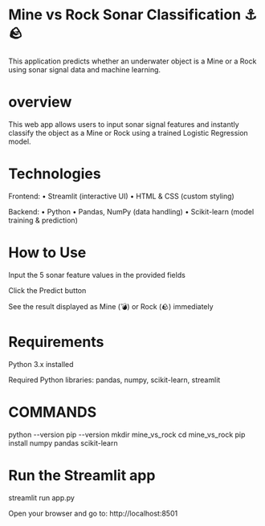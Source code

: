 # Mine vs Rock Sonar Classification ⚓🪨

This application predicts whether an underwater object is a Mine or a Rock using sonar signal data and machine learning.

# overview

This web app allows users to input sonar signal features and instantly classify the object as a Mine or Rock using a trained Logistic Regression model.

# Technologies

Frontend:
• Streamlit (interactive UI)
• HTML & CSS (custom styling)

Backend:
• Python
• Pandas, NumPy (data handling)
• Scikit-learn (model training & prediction)

# How to Use
Input the 5 sonar feature values in the provided fields

Click the Predict button

See the result displayed as Mine (💣) or Rock (🪨) immediately

# Requirements

Python 3.x installed

Required Python libraries: pandas, numpy, scikit-learn, streamlit

# COMMANDS

python --version
pip --version
mkdir mine_vs_rock
cd mine_vs_rock
pip install numpy pandas scikit-learn

# Run the Streamlit app
streamlit run app.py

Open your browser and go to:
http://localhost:8501

